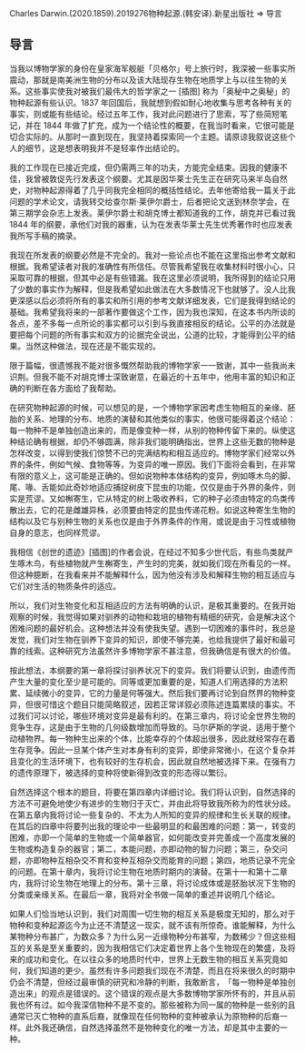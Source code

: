 Charles Darwin.(2020.1859).2019276物种起源.(韩安译).新星出版社 => 导言

## 导言

当我以博物学家的身份在皇家海军舰艇「贝格尔」号上旅行时，我深被一些事实所震动，那就是南美洲生物的分布以及该大陆现存生物在地质学上与以往生物的关系。这些事实使我对被我们最伟大的哲学家之一 [插图] 称为「奥秘中之奥秘」的物种起源有些认识。1837 年回国后，我就想到假如耐心地收集与思考各种有关的事实，则或能有些结论。经过五年工作，我对此问题进行了思索，写了些简短笔记，并在 1844 年做了扩充，成为一个结论性的概要，在我当时看来，它很可能是切合实际的。从那时一直到现在，我坚持着探索同一个主题。请原谅我叙说这些个人的细节，这是想表明我并不是轻率作出结论的。

我的工作现在已接近完成，但仍需两三年的功夫，方能完全结束。因我的健康不佳，我曾被敦促先行发表这个纲要。尤其是因华莱士先生正在研究马来半岛自然史，对物种起源得着了几乎同我完全相同的概括性结论。去年他寄给我一篇关于此问题的学术论文，请我转交给查尔斯·莱伊尔爵士，后者把论文送到林奈学会，在第三期学会杂志上发表。莱伊尔爵士和胡克博士都知道我的工作，胡克并已看过我 1844 年的纲要，承他们对我的器重，认为在发表华莱士先生优秀著作时也应发表我所写手稿的摘录。

我现在所发表的纲要必然是不完全的。我对一些论点也不能在这里指出参考文献和根据。我希望读者对我的准确性有所信任。尽管我希望我在收集材料时很小心，只采取可靠的根据，但其中必是有些错漏。我在这里必须说明，我所得到的结论只用了少数的事实作为解释，但是我希望如此做法在大多数情况下也就够了。没人比我更深感以后必须将所有的事实和所引用的参考文献详细发表，它们是我得到结论的基础。我希望我将来的一部著作要做这个工作，因为我也深知，在这本书内所谈的各点，差不多每一点所论的事实都可以引到与我直接相反的结论。公平的办法就是要把每个问题的所有事实和双方的论据完全说出，公道的比较，才能得到公平的结果。当然这种做法，现在还是不能实现的。

限于篇幅，很遗憾我不能对很多慨然帮助我的博物学家一一致谢，其中一些我尚未识荆。但我不能不对胡克博士深致谢意，在最近的十五年中，他用丰富的知识和正确的判断在各方面给了我帮助。

在研究物种起源的时候，可以想见的是，一个博物学家因考虑生物相互的亲缘、胚胎的关系、地理的分布、地质的演替和其他类似的事实，他很可能得着这个结论：每一物种不是单独创造出来的，而是像变种一样，从别的物种传留下来的。纵使这种结论确有根据，却仍不够圆满，除非我们能明确指出，世界上这些无数的物种是怎样改变，以得到使我们惊赞不已的完满结构和相互适应的。博物学家们经常以外界的条件，例如气候、食物等等，为变异的唯一原因。我们下面将会看到，在非常有限的意义上，这可能是正确的。但如说物种本体结构的变异，例如啄木鸟的脚、尾、喙、舌能如此奇妙地适应捕捉树皮下昆虫的功能，仅仅是由于外界的条件，则实是荒谬。又如槲寄生，它从特定的树上吸收养料，它的种子必须由特定的鸟类传散出去，它的花是雌雄异株，必须要由特定的昆虫传递花粉。如说这种寄生生物的结构以及它与别种生物的关系也仅是由于外界条件的作用，或说是由于习性或植物自身的意志，也同样荒谬。

我相信《创世的遗迹》[插图]的作者会说，在经过不知多少世代后，有些鸟类就产生啄木鸟，有些植物就产生槲寄生，产生时的完美，就如我们现在所看见的一样。但这种臆断，在我看来并不能解释什么，因为他没有涉及和解释生物的相互适应与它们对生活的物质条件的适应。

所以，我们对生物变化和互相适应的方法有明确的认识，是极其重要的。在我开始观察的时候，我觉得如果对驯养的动物和栽培的植物有精细的研究，会是解决这个困难问题的最好机会。这种想法并没有使我失望。遇到一切困难的事件时，我总是发觉，我们对生物在驯养下变异的知识，即使不够完美，也给我提供了最好和最可靠的线索。这种研究方法虽然许多博物学家不甚注意，但我确信是有很大的价值。

按此想法，本纲要的第一章将探讨驯养状况下的变异。我们将要认识到，由遗传而产生大量的变化至少是可能的。同等或更加重要的是，知道人们用选择的方法积累、延续微小的变异，它的力量是何等强大。然后我们要再讨论到自然界的物种变异，但很可惜这个题目只能简略叙述，因若正常详叙必须陈述连篇累牍的事实。不过我们可以讨论，哪些环境对变异是最有利的。在第三章内，将讨论全世界生物的竞争生存，这是由于生物的几何级数增加而导致的。马尔萨斯的学说，适用于整个动植物界。每一物种生出来的个体，比能幸存的个体超出很多，因此就经常存在着生存竞争。因此一旦某个体产生对本身有利的变异，即使非常微小，在这个复杂并且变化的生活环境下，也有较好的生存机会，因此就自然地被选择下来。在强有力的遗传原理下，被选择的变种将使新得到改变的形态得以繁衍。

自然选择这个根本的题目，将要在第四章内详细讨论。我们将认识到，自然选择的方法不可避免地使少有进步的生物归于灭亡，并由此将导致我所称为的性状分歧。在第五章内我将讨论一些复杂的、不太为人所知的变异的规律和生长关联的规律。在其后的四章中将要列出我的理论中一些最明显的和最困难的问题：第一，转变的困难，亦即一个简单的生物或一个简单器官，如何能改变并完善成一个高度发展的生物或构造复杂的器官；第二，本能问题，亦即动物的智力问题；第三，杂交问题，亦即物种互相杂交不育和变种互相杂交而能育的问题；第四，地质记录不完全的问题。在第十章内，我将讨论生物在地质时期内的演替。在第十一和第十二章内，我将讨论生物在地理上的分布。第十三章，将讨论成体或是胚胎状况下生物的分类或亲缘关系。在最后一章，我将对全书做一简单的重述并说明几个结论。

如果人们恰当地认识到，我们对周围一切生物的相互关系是极度无知的，那么对于物种和变种起源迄今为止还不清楚这一现实，就不该有所惊奇。谁能解释，为什么某物种分布甚广，为数众多？为什么另一近缘物种分布甚窄，为数稀少？但这些相互的关系是至关重要的，因为我相信它们决定着世界上各个生物现在的繁盛，及将来的成功和变化。在以往众多的地质时代中，世界上无数生物的相互关系究竟如何，我们知道的更少。虽然有许多问题我们现在不清楚，而且在将来很久的时期中仍会不清楚，但经过最审慎的研究和冷静的判断，我敢断言，​「每一物种是单独创造出来」的观点是错误的。这个错误的观点是大多数博物学家所怀有的，并且从前我也怀有过。如今我深信物种不是不变的。那些被称为同一属的物种是一些别的且通常已灭亡物种的直系后裔，就像现在任何物种的变种被承认为原物种的后裔一样。此外我还确信，自然选择虽然不是物种变化的唯一方法，却是其中主要的一种。